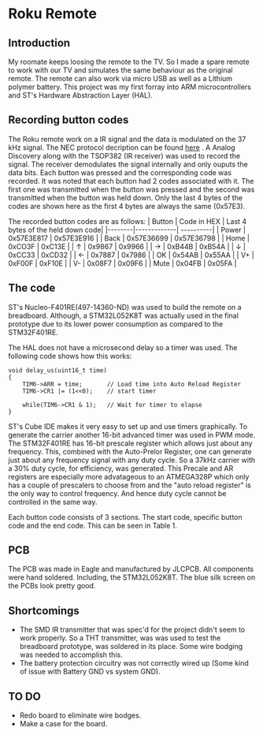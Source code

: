 # Roku Remote

## Introduction
My roomate keeps loosing the remote to the TV. So I made a spare remote to work with our TV and simulates the same behaviour as the original remote. The remote can also work via micro USB as well as a Lithium polymer battery. This project was my first forray into ARM microcontrollers and ST's Hardware Abstraction Layer (HAL).  

## Recording button codes
The Roku remote work on a IR signal and the data is modulated on the 37 kHz signal. The NEC protocol decription can be found [here](https://techdocs.altium.com/display/FPGA/NEC+Infrared+Transmission+Protocol) . A Analog Discovery along with the TSOP382 (IR receiver) was used to record the signal. The receiver demodulates the signal internally and only ouputs the data bits. Each button was pressed and the corresponding code was recorded. It was noted that each button had 2 codes associated with it. The first one was transmitted when the button was pressed and the second was transmitted when the button was held down. Only the last 4 bytes of the codes are shown here as the first 4 bytes are always the same (0x57E3).

The recorded button codes are as follows:
| Button | Code in HEX |  Last 4 bytes of the held down code|
|--------|-------------| ----------|
| Power  | 0x57E3E817 | 0x57E3E916 | 
| Back   | 0x57E36699 | 0x57E36798 |
| Home   | 0xCO3F | 0xC13E |
| ↑      | 0x9867 | 0x9966 |
| →      | 0xB44B | 0xB54A |
| ↓      | 0xCC33 | 0xCD32 |
| ←      | 0x7887 | 0x7986 |
| OK     | 0x54AB | 0x55AA |
| V+     | 0xF00F | 0xF10E |
| V-     | 0x08F7 | 0x09F6 |
| Mute   | 0x04FB | 0x05FA |


## The code
ST's Nucleo-F401RE(497-14360-ND) was used to build the remote on a breadboard. Although, a STM32L052K8T was actually used in the final prototype due to its lower power consumption as compared to the STM32F401RE.

The HAL does not have a microsecond delay so a timer was used. The following code shows how this works:
```
void delay_us(uint16_t time)
{
	TIM6->ARR = time; 	 	// Load time into Auto Reload Register
	TIM6->CR1 |= (1<<0); 	// start timer

	while(TIM6->CR1 & 1);	// Wait for timer to elapse
}
```
ST's Cube IDE makes it very easy to set up and use timers graphically. To generate the carrier another 16-bit advanced timer was used in PWM mode. The STM32F401RE has 16-bit prescale register which allows just about any frequency. This, combined with the Auto-Prelor Register, one can generate just about any frequency signal with any duty cycle. So a 37kHz carrier with a 30% duty cycle, for efficiency, was generated. This Precale and AR registers are especially more advatageous to an ATMEGA328P which only has a couple of prescalers to choose from and the "auto reload register" is the only way to control frequency. And hence duty cycle cannot be controlled in the same way.

Each button code consists of 3 sections. The start code, specific button code and the end code. This can be seen in Table 1.
## PCB
The PCB was made in Eagle and manufactured by JLCPCB. All components were hand soldered. Including, the STM32L052K8T. The blue silk screen on the PCBs look pretty good. 

## Shortcomings
- The SMD IR transmitter that was spec'd for the project didn't seem to work properly. So a THT transmitter, was was used to test the breadboard prototype, was soldered in its place. Some wire bodging was needed to accomplish this.
- The battery protection circuitry was not correctly wired up (Some kind of issue with Battery GND vs system GND).

## TO DO
- Redo board to eliminate wire bodges.
- Make a case for the board.
